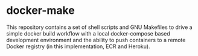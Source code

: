# docker-make

This repository contains a set of shell scripts and GNU Makefiles to
drive a simple docker build workflow with a local docker-compose based
development environment and the ability to push containers to a remote
Docker registry (in this implementation, ECR and Heroku).

